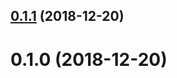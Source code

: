 <a name="0.1.1"></a>
## [0.1.1](https://github.com/wzr1337/rsi.cli/compare/0.1.0...0.1.1) (2018-12-20)



<a name="0.1.0"></a>
# 0.1.0 (2018-12-20)



